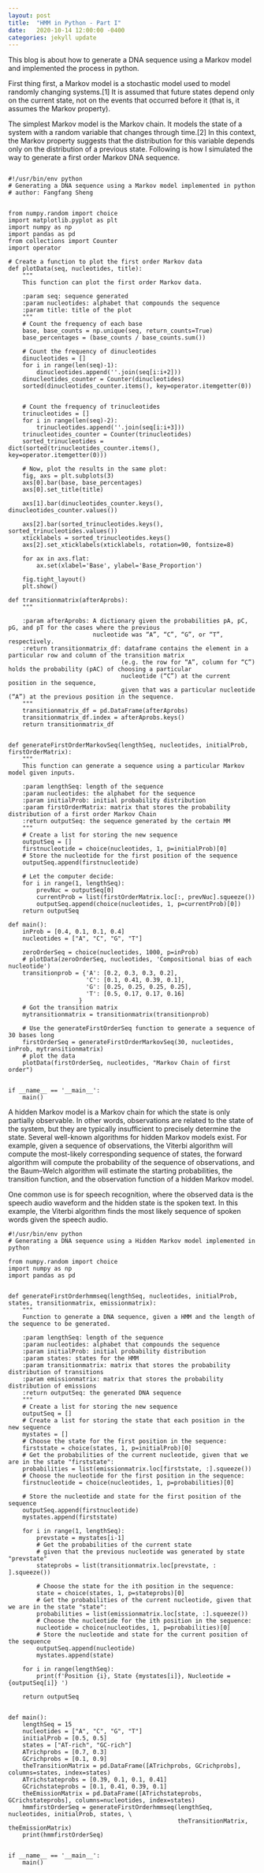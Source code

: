 ```yaml
---
layout: post
title:  "HMM in Python - Part I"
date:   2020-10-14 12:00:00 -0400
categories: jekyll update
---
```


This blog is about how to generate a DNA sequence using a Markov model and implemented the process in python.

First thing first, a Markov model is a stochastic model used to model randomly changing systems.[1] It is assumed that future states depend only on the current state, not on the events that occurred before it (that is, it assumes the Markov property).

The simplest Markov model is the Markov chain. It models the state of a system with a random variable that changes through time.[2] In this context, the Markov property suggests that the distribution for this variable depends only on the distribution of a previous state. Following is how I simulated the way to generate a first order Markov DNA sequence.

```{python}

#!/usr/bin/env python
# Generating a DNA sequence using a Markov model implemented in python
# author: Fangfang Sheng


from numpy.random import choice
import matplotlib.pyplot as plt
import numpy as np
import pandas as pd
from collections import Counter
import operator

# Create a function to plot the first order Markov data
def plotData(seq, nucleotides, title):
    """
    This function can plot the first order Markov data.

    :param seq: sequence generated
    :param nucleotides: alphabet that compounds the sequence
    :param title: title of the plot
    """
    # Count the frequency of each base
    base, base_counts = np.unique(seq, return_counts=True)
    base_percentages = (base_counts / base_counts.sum())

    # Count the frequency of dinucleotides
    dinucleotides = []
    for i in range(len(seq)-1):
        dinucleotides.append(''.join(seq[i:i+2]))
    dinucleotides_counter = Counter(dinucleotides)
    sorted(dinucleotides_counter.items(), key=operator.itemgetter(0))


    # Count the frequency of trinucleotides
    trinucleotides = []
    for i in range(len(seq)-2):
        trinucleotides.append(''.join(seq[i:i+3]))
    trinucleotides_counter = Counter(trinucleotides)
    sorted_trinucleotides = dict(sorted(trinucleotides_counter.items(), key=operator.itemgetter(0)))

    # Now, plot the results in the same plot:
    fig, axs = plt.subplots(3)
    axs[0].bar(base, base_percentages)
    axs[0].set_title(title)

    axs[1].bar(dinucleotides_counter.keys(), dinucleotides_counter.values())

    axs[2].bar(sorted_trinucleotides.keys(), sorted_trinucleotides.values())
    xticklabels = sorted_trinucleotides.keys()
    axs[2].set_xticklabels(xticklabels, rotation=90, fontsize=8)

    for ax in axs.flat:
        ax.set(xlabel='Base', ylabel='Base_Proportion')

    fig.tight_layout()
    plt.show()

def transitionmatrix(afterAprobs):
    """

    :param afterAprobs: A dictionary given the probabilities pA, pC, pG, and pT for the cases where the previous
                        nucleotide was “A”, “C”, “G”, or “T”, respectively.
    :return transitionmatrix_df: dataframe contains the element in a particular row and column of the transition matrix
                                (e.g. the row for “A”, column for “C”) holds the probability (pAC) of choosing a particular
                                nucleotide (“C”) at the current position in the sequence,
                                given that was a particular nucleotide (“A”) at the previous position in the sequence.
    """
    transitionmatrix_df = pd.DataFrame(afterAprobs)
    transitionmatrix_df.index = afterAprobs.keys()
    return transitionmatrix_df


def generateFirstOrderMarkovSeq(lengthSeq, nucleotides, initialProb, firstOrderMatrix):
    """
    This function can generate a sequence using a particular Markov model given inputs.

    :param lengthSeq: length of the sequence
    :param nucleotides: the alphabet for the sequence
    :param initialProb: initial probability distribution
    :param firstOrderMatrix: matrix that stores the probability distribution of a first order Markov Chain
    :return outputSeq: the sequence generated by the certain MM
    """
    # Create a list for storing the new sequence
    outputSeq = []
    firstnucleotide = choice(nucleotides, 1, p=initialProb)[0]
    # Store the nucleotide for the first position of the sequence
    outputSeq.append(firstnucleotide)

    # Let the computer decide:
    for i in range(1, lengthSeq):
        prevNuc = outputSeq[0]
        currentProb = list(firstOrderMatrix.loc[:, prevNuc].squeeze())
        outputSeq.append(choice(nucleotides, 1, p=currentProb)[0])
    return outputSeq

def main():
    inProb = [0.4, 0.1, 0.1, 0.4]
    nucleotides = ["A", "C", "G", "T"]

    zeroOrderSeq = choice(nucleotides, 1000, p=inProb)
    # plotData(zeroOrderSeq, nucleotides, 'Compositional bias of each nucleotide')
    transitionprob = {'A': [0.2, 0.3, 0.3, 0.2],
                      'C': [0.1, 0.41, 0.39, 0.1],
                      'G': [0.25, 0.25, 0.25, 0.25],
                      'T': [0.5, 0.17, 0.17, 0.16]
                    }
    # Got the transition matrix
    mytransitionmatrix = transitionmatrix(transitionprob)

    # Use the generateFirstOrderSeq function to generate a sequence of 30 bases long
    firstOrderSeq = generateFirstOrderMarkovSeq(30, nucleotides, inProb, mytransitionmatrix)
    # plot the data
    plotData(firstOrderSeq, nucleotides, "Markov Chain of first order")


if __name__ == '__main__':
    main()

```


A hidden Markov model is a Markov chain for which the state is only partially observable. In other words, observations are related to the state of the system, but they are typically insufficient to precisely determine the state. Several well-known algorithms for hidden Markov models exist. For example, given a sequence of observations, the Viterbi algorithm will compute the most-likely corresponding sequence of states, the forward algorithm will compute the probability of the sequence of observations, and the Baum–Welch algorithm will estimate the starting probabilities, the transition function, and the observation function of a hidden Markov model.

One common use is for speech recognition, where the observed data is the speech audio waveform and the hidden state is the spoken text. In this example, the Viterbi algorithm finds the most likely sequence of spoken words given the speech audio.



```{python}
#!/usr/bin/env python
# Generating a DNA sequence using a Hidden Markov model implemented in python

from numpy.random import choice
import numpy as np
import pandas as pd


def generateFirstOrderhmmseq(lengthSeq, nucleotides, initialProb, states, transitionmatrix, emissionmatrix):
    """
    Function to generate a DNA sequence, given a HMM and the length of the sequence to be generated.

    :param lengthSeq: length of the sequence
    :param nucleotides: alphabet that compounds the sequence
    :param initialProb: initial probability distribution
    :param states: states for the HMM
    :param transitionmatrix: matrix that stores the probability distribution of transitions
    :param emissionmatrix: matrix that stores the probability distribution of emissions
    :return outputSeq: the generated DNA sequence
    """
    # Create a list for storing the new sequence
    outputSeq = []
    # Create a list for storing the state that each position in the new sequence
    mystates = []
    # Choose the state for the first position in the sequence:
    firststate = choice(states, 1, p=initialProb)[0]
    # Get the probabilities of the current nucleotide, given that we are in the state "firststate":
    probabilities = list(emissionmatrix.loc[firststate, :].squeeze())
    # Choose the nucleotide for the first position in the sequence:
    firstnucleotide = choice(nucleotides, 1, p=probabilities)[0]

    # Store the nucleotide and state for the first position of the sequence
    outputSeq.append(firstnucleotide)
    mystates.append(firststate)

    for i in range(1, lengthSeq):
        prevstate = mystates[i-1]
        # Get the probabilities of the current state
        # given that the previous nucleotide was generated by state "prevstate"
        stateprobs = list(transitionmatrix.loc[prevstate, : ].squeeze())

        # Choose the state for the ith position in the sequence:
        state = choice(states, 1, p=stateprobs)[0]
        # Get the probabilities of the current nucleotide, given that we are in the state "state":
        probabilities = list(emissionmatrix.loc[state, :].squeeze())
        # Choose the nucleotide for the ith position in the sequence:
        nucleotide = choice(nucleotides, 1, p=probabilities)[0]
        # Store the nucleotide and state for the current position of the sequence
        outputSeq.append(nucleotide)
        mystates.append(state)

    for i in range(lengthSeq):
        print(f'Position {i}, State {mystates[i]}, Nucleotide = {outputSeq[i]} ')

    return outputSeq


def main():
    lengthSeq = 15
    nucleotides = ["A", "C", "G", "T"]
    initialProb = [0.5, 0.5]
    states = ["AT-rich", "GC-rich"]
    ATrichprobs = [0.7, 0.3]
    GCrichprobs = [0.1, 0.9]
    theTransitionMatrix = pd.DataFrame([ATrichprobs, GCrichprobs], columns=states, index=states)
    ATrichstateprobs = [0.39, 0.1, 0.1, 0.41]
    GCrichstateprobs = [0.1, 0.41, 0.39, 0.1]
    theEmissionMatrix = pd.DataFrame([ATrichstateprobs, GCrichstateprobs], columns=nucleotides, index=states)
    hmmfirstOrderSeq = generateFirstOrderhmmseq(lengthSeq, nucleotides, initialProb, states, \
                                                theTransitionMatrix, theEmissionMatrix)
    print(hmmfirstOrderSeq)


if __name__ == '__main__':
    main()

```





